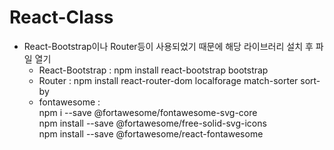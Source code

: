 # React-Class

* React-Bootstrap이나 Router등이 사용되었기 때문에 해당 라이브러리 설치 후 파일 열기
  - React-Bootstrap : npm install react-bootstrap bootstrap
  - Router : npm install react-router-dom localforage match-sorter sort-by
  - fontawesome : </br>
    npm i --save @fortawesome/fontawesome-svg-core </br>
    npm install --save @fortawesome/free-solid-svg-icons </br>
    npm install --save @fortawesome/react-fontawesome </br>
